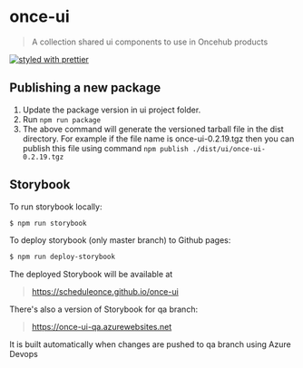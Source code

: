 # once-ui

> A collection shared ui components to use in Oncehub products

[![styled with prettier](https://img.shields.io/badge/styled_with-prettier-ff69b4.svg)](https://github.com/prettier/prettier)

## Publishing a new package

1. Update the package version in ui project folder.
2. Run `npm run package`
3. The above command will generate the versioned tarball file in the dist directory. For example if
   the file name is once-ui-0.2.19.tgz then you can publish this file using command `npm publish ./dist/ui/once-ui-0.2.19.tgz`

## Storybook

To run storybook locally:

```sh
$ npm run storybook
```

To deploy storybook (only master branch) to Github pages:

```sh
$ npm run deploy-storybook
```

The deployed Storybook will be available at

> https://scheduleonce.github.io/once-ui

There's also a version of Storybook for qa branch:

> https://once-ui-qa.azurewebsites.net

It is built automatically when changes are pushed to qa branch using Azure Devops
